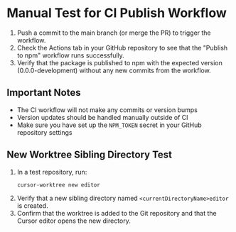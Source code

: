 # Manual Test for CI Publish Workflow

1. Push a commit to the main branch (or merge the PR) to trigger the workflow.
2. Check the Actions tab in your GitHub repository to see that the "Publish to npm" workflow runs successfully.
3. Verify that the package is published to npm with the expected version (0.0.0-development) without any new commits from the workflow.

## Important Notes

- The CI workflow will not make any commits or version bumps
- Version updates should be handled manually outside of CI
- Make sure you have set up the `NPM_TOKEN` secret in your GitHub repository settings 

## New Worktree Sibling Directory Test

1. In a test repository, run:
   ```bash
   cursor-worktree new editor
   ```
2. Verify that a new sibling directory named `<currentDirectoryName>editor` is created.
3. Confirm that the worktree is added to the Git repository and that the Cursor editor opens the new directory. 